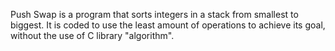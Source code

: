 Push Swap is a program that sorts integers in a stack from smallest to biggest.
It is coded to use the least amount of operations to achieve its goal, without the use of C library "algorithm".
